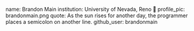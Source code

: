 name: Brandon Main
institution: University of Nevada, Reno 🚩
profile_pic: brandonmain.png
quote: As the sun rises for another day, the programmer places a semicolon on another line.
github_user: brandonmain
